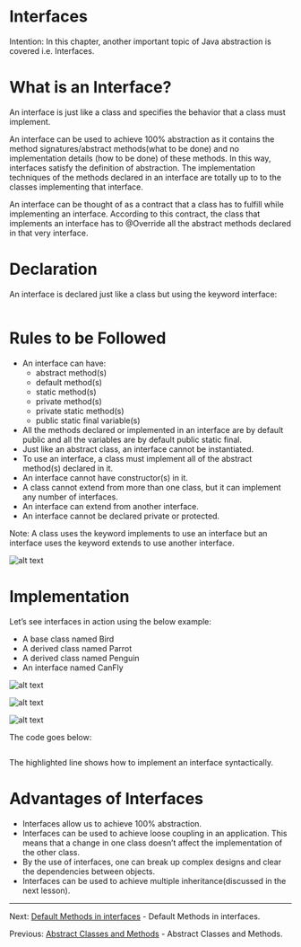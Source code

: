 # Interfaces

Intention: In this chapter, another important topic of Java abstraction is covered i.e. Interfaces.

# What is an Interface?

An interface is just like a class and specifies the behavior that a class must implement.

An interface can be used to achieve 100% abstraction as it contains the method signatures/abstract methods(what to be done) 
and no implementation details (how to be done) of these methods. In this way, interfaces satisfy the definition of abstraction. 
The implementation techniques of the methods declared in an interface are totally up to to the classes implementing that interface.

An interface can be thought of as a contract that a class has to fulfill while implementing an interface. 
According to this contract, the class that implements an interface has to @Override all the abstract methods declared in that very interface.

# Declaration

An interface is declared just like a class but using the keyword interface:

```java

```

# Rules to be Followed

- An interface can have: 
  - abstract method(s)
  - default method(s)
  - static method(s)
  - private method(s)
  - private static method(s)
  - public static final variable(s)
- All the methods declared or implemented in an interface are by default public and all the variables are by default public static final.
- Just like an abstract class, an interface cannot be instantiated.
- To use an interface, a class must implement all of the abstract method(s) declared in it.
- An interface cannot have constructor(s) in it.
- A class cannot extend from more than one class, but it can implement any number of interfaces.
- An interface can extend from another interface.
- An interface cannot be declared private or protected.

Note: A class uses the keyword implements to use an interface but an interface uses the keyword extends to use another interface.

![alt text](../../etc/oop/img.png "Img")

# Implementation

Let’s see interfaces in action using the below example:

- A base class named Bird
- A derived class named Parrot
- A derived class named Penguin
- An interface named CanFly

![alt text](../../etc/oop/img.png "Img")

![alt text](../../etc/oop/img.png "Img")

![alt text](../../etc/oop/img.png "Img")

The code goes below:

```java

```

The highlighted line shows how to implement an interface syntactically.

# Advantages of Interfaces

- Interfaces allow us to achieve 100% abstraction.
- Interfaces can be used to achieve loose coupling in an application. This means that a change in one class doesn’t 
affect the implementation of the other class.
- By the use of interfaces, one can break up complex designs and clear the dependencies between objects.
- Interfaces can be used to achieve multiple inheritance(discussed in the next lesson).

<hr>

Next: [Default Methods in interfaces](chapter_25.md "Default Methods in interfaces") -
Default Methods in interfaces.

Previous: [Abstract Classes and Methods](chapter_23.md "Abstract Classes and Methods") -
Abstract Classes and Methods.